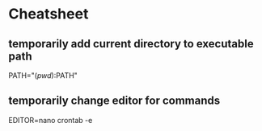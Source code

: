 # Cheatsheet

## temporarily add current directory to executable path

PATH="$(pwd):$PATH"

## temporarily change editor for commands

EDITOR=nano crontab -e

